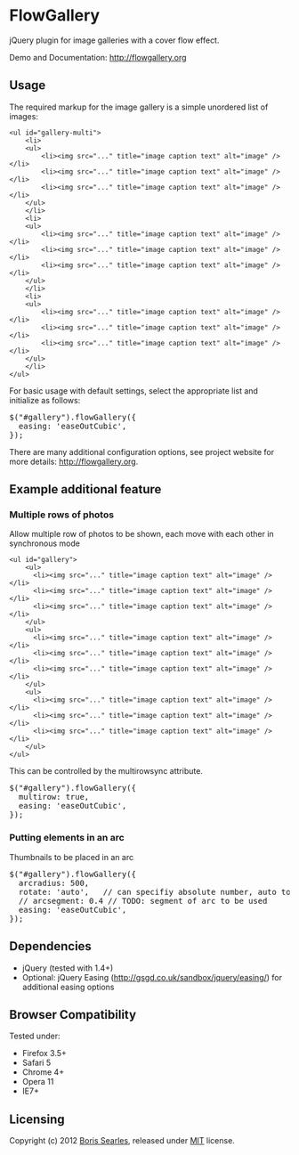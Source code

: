 
# FlowGallery #

jQuery plugin for image galleries with a cover flow effect.

Demo and Documentation: http://flowgallery.org

## Usage ##

The required markup for the image gallery is a simple unordered list of images:

    <ul id="gallery-multi">
        <li>
        <ul>
            <li><img src="..." title="image caption text" alt="image" /></li>
            <li><img src="..." title="image caption text" alt="image" /></li>
            <li><img src="..." title="image caption text" alt="image" /></li>
        </ul>
        </li>
        <li>
        <ul>
            <li><img src="..." title="image caption text" alt="image" /></li>
            <li><img src="..." title="image caption text" alt="image" /></li>
            <li><img src="..." title="image caption text" alt="image" /></li>
        </ul>
        </li>
        <li>
        <ul>
            <li><img src="..." title="image caption text" alt="image" /></li>
            <li><img src="..." title="image caption text" alt="image" /></li>
            <li><img src="..." title="image caption text" alt="image" /></li>
        </ul>
        </li>
    </ul>

For basic usage with default settings, select the appropriate list and initialize as follows: 

<pre>
$("#gallery").flowGallery({
  easing: 'easeOutCubic',
});
</pre>

There are many additional configuration options, see project website for more details: http://flowgallery.org.

## Example additional feature ##

### Multiple rows of photos ###

Allow multiple row of photos to be shown, each move with each other in synchronous mode

    <ul id="gallery">
        <ul>
          <li><img src="..." title="image caption text" alt="image" /></li>
          <li><img src="..." title="image caption text" alt="image" /></li>
          <li><img src="..." title="image caption text" alt="image" /></li>
        </ul>
        <ul>
          <li><img src="..." title="image caption text" alt="image" /></li>
          <li><img src="..." title="image caption text" alt="image" /></li>
          <li><img src="..." title="image caption text" alt="image" /></li>
        </ul>
        <ul>
          <li><img src="..." title="image caption text" alt="image" /></li>
          <li><img src="..." title="image caption text" alt="image" /></li>
          <li><img src="..." title="image caption text" alt="image" /></li>
        </ul>
    </ul>

This can be controlled by the multirowsync attribute.

<pre>
$("#gallery").flowGallery({
  multirow: true,
  easing: 'easeOutCubic',
});
</pre>


### Putting elements in an arc ###

Thumbnails to be placed in an arc

<pre>
$("#gallery").flowGallery({
  arcradius: 500,
  rotate: 'auto',   // can specifiy absolute number, auto to fllow circle
  // arcsegment: 0.4 // TODO: segment of arc to be used
  easing: 'easeOutCubic',
});
</pre>


## Dependencies ##

* jQuery (tested with 1.4+)
* Optional: jQuery Easing (http://gsgd.co.uk/sandbox/jquery/easing/) for additional easing options

## Browser Compatibility ##

Tested under:

* Firefox 3.5+
* Safari 5
* Chrome 4+
* Opera 11
* IE7+

## Licensing ##

Copyright (c) 2012 [Boris Searles](http://lucidgardens.com), released under [MIT](http://www.opensource.org/licenses/mit-license.php) license.

